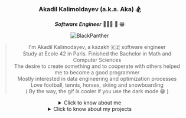 <div align="center">

### Akadil Kalimoldayev (a.k.a. Aka) 🏂

***Software Engineer*** 👨🏼‍🏫 📝 😁 
  
![BlackPanther](https://github.com/Akadil/pictures/blob/main/t-challa-black-panther.gif)
  
> I'm Akadil Kalimodayev, a kazakh 🇰🇿 software engineer \
> Study at Ecole 42 in Paris. Finished the Bachelor in Math and Computer Sciences \
> The desire to create something and to cooperate with others helped me to become a good programmer \
> Mostly interested in data engineering and optimization processes  \
> Love football, tennis, horses, skiing and snowboarding \
> ( By the way, the gif is cooler if you use the dark mode 😁 )

<details>
<summary>Click to know about me</summary>

<div align="left">
  
- 🏫 As a 42 program, Currently I am working on creating a virtual machine  
- 💻 On my side, I am learning the python packages
- 📚 In spare time I am reading books on creation of something meaningful
- 📩 Contact me via gmail: akadil.kalimoldayev@gmail.com or insta: @akadilkalimoldayev


</div>
  
</details>
  
<details>
<summary>Click to know about my projects</summary>

<div align="left">
  
- 42 projects are coming soon ... 

</div>
  
</details>
